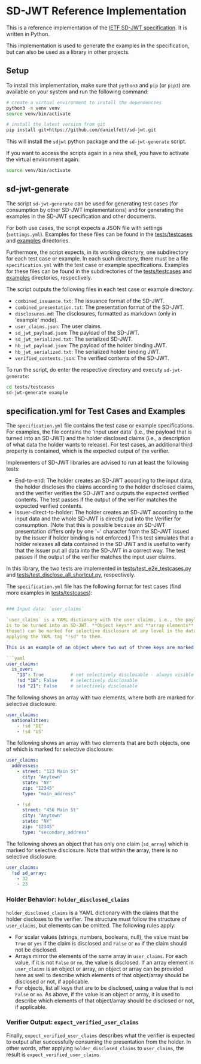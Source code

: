 # SD-JWT Reference Implementation

This is a reference implementation of the [IETF SD-JWT specification](https://datatracker.ietf.org/doc/draft-ietf-oauth-selective-disclosure-jwt/). It is written in Python.

This implementation is used to generate the examples in the specification, but can also be used as a library in other projects.

## Setup

To install this implementation, make sure that `python3` and `pip` (or `pip3`) are available on your system and run the following command:

```bash
# create a virtual environment to install the dependencies
python3 -m venv venv
source venv/bin/activate

# install the latest version from git
pip install git+https://github.com/danielfett/sd-jwt.git
```

This will install the `sdjwt` python package and the `sd-jwt-generate` script.

If you want to access the scripts again in a new shell, you have to activate the virtual environment again:

```bash
source venv/bin/activate
```

## sd-jwt-generate

The script `sd-jwt-generate` can be used for generating test cases (for consumption by other SD-JWT implementations) and for generating the examples in the SD-JWT specification and other documents.

For both use cases, the script expects a JSON file with settings (`settings.yml`). Examples for these files can be found in the [tests/testcases](tests/testcases) and [examples](examples) directories.

Furthermore, the script expects, in its working directory, one subdirectory for each test case or example. In each such directory, there must be a file `specification.yml` with the test case or example specifications. Examples for these files can be found in the subdirectories of the [tests/testcases](tests/testcases) and [examples](examples) directories, respectively.

The script outputs the following files in each test case or example directory:
 * `combined_issuance.txt`: The issuance format of the SD-JWT.
 * `combined_presentation.txt`: The presentation format of the SD-JWT.
 * `disclosures.md`: The disclosures, formatted as markdown (only in 'example' mode).
 * `user_claims.json`: The user claims.
 * `sd_jwt_payload.json`: The payload of the SD-JWT.
 * `sd_jwt_serialized.txt`: The serialized SD-JWT.
 * `hb_jwt_payload.json`: The payload of the holder binding JWT.
 * `hb_jwt_serialized.txt`: The serialized holder binding JWT.
 * `verified_contents.json`: The verified contents of the SD-JWT.

To run the script, do enter the respective directory and executy `sd-jwt-generate`:

```bash
cd tests/testcases
sd-jwt-generate example
```

## specification.yml for Test Cases and Examples

The `specification.yml` file contains the test case or example specifications.
For examples, the file contains the 'input user data' (i.e., the payload that is
turned into an SD-JWT) and the holder disclosed claims (i.e., a description of
what data the holder wants to release). For test cases, an additional third
property is contained, which is the expected output of the verifier.

Implementers of SD-JWT libraries are advised to run at least the following tests:

  - End-to-end: The holder creates an SD-JWT according to the input data, the
    holder discloses the claims according to the holder disclosed claims, and
    the verifier verifies the SD-JWT and outputs the expected verified contents.
    The test passes if the output of the verifier matches the expected verified
    contents.
  - Issuer-direct-to-holder: The holder creates an SD-JWT according to the input
    data and the whole SD-JWT is directly put into the Verifier for consumption.
    (Note that this is possible because an SD-JWT presentation differs only by
    one '~' character from the SD-JWT issued by the issuer if holder binding is
    not enforced.) This test simulates that a holder releases all data contained
    in the SD-JWT and is useful to verify that the Issuer put all data into the
    SD-JWT in a correct way. The test passes if the output of the verifier
    matches the input user claims.

In this library, the two tests are implemented in
[tests/test_e2e_testcases.py](tests/test_e2e_testcases.py) and
[tests/test_disclose_all_shortcut.py](tests/test_disclose_all_shortcut.py),
respectively.

The `specification.yml` file has the following format for test cases (find more examples in [tests/testcases](tests/testcases)):

```yaml

### Input data: `user_claims`

`user_claims` is a YAML dictionary with the user claims, i.e., the payload that
is to be turned into an SD-JWT. **Object keys** and **array elements** (and only
those!) can be marked for selective disclosure at any level in the data by
applying the YAML tag "!sd" to them.

This is an example of an object where two out of three keys are marked for selective disclosure:

```yaml
user_claims:
  is_over:
    "13": True          # not selectively disclosable - always visible to the verifier
    !sd "18": False     # selectively disclosable
    !sd "21": False     # selectively disclosable
```

The following shows an array with two elements, where both are marked for selective disclosure:

```yaml
user_claims:
  nationalities:
    - !sd "DE"
    - !sd "US"
```

The following shows an array with two elements that are both objects, one of which is marked for selective disclosure:

```yaml
user_claims:
  addresses:
    - street: "123 Main St"
      city: "Anytown"
      state: "NY"
      zip: "12345"
      type: "main_address"

    - !sd
      street: "456 Main St"
      city: "Anytown"
      state: "NY"
      zip: "12345"
      type: "secondary_address"
```

The following shows an object that has only one claim (`sd_array`) which is marked for selective disclosure. Note that within the array, there is no selective disclosure.

```yaml
user_claims:
  !sd sd_array:
    - 32
    - 23
```

### Holder Behavior: `holder_disclosed_claims`

`holder_disclosed_claims` is a YAML dictionary with the claims that the holder
discloses to the verifier. The structure must follow the structure of
`user_claims`, but elements can be omitted. The following rules apply:

 - For scalar values (strings, numbers, booleans, null), the value must be
   `True` or `yes` if the claim is disclosed and `False` or `no` if the claim
   should not be disclosed.
 - Arrays mirror the elements of the same array in `user_claims`. For each
   value, if it is not `False` or `no`, the value is disclosed. If an array
   element in `user_claims` is an object or array, an object or array can be
   provided here as well to describe which elements of that object/array should
   be disclosed or not, if applicable.
 - For objects, list all keys that are to be disclosed, using a value that is
   not `False` or `no`. As above, if the value is an object or array, it is used
   to describe which elements of that object/array should be disclosed or not,
   if applicable.

### Verifier Output: `expect_verified_user_claims`

Finally, `expect_verified_user_claims` describes what the verifier is expected
to output after successfully consuming the presentation from the holder. In
other words, after applying `holder_disclosed_claims` to `user_claims`, the
result is `expect_verified_user_claims`.
